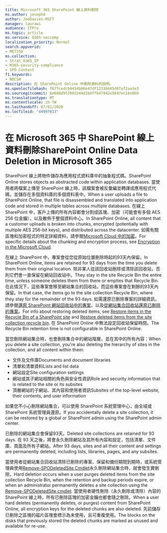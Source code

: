 ```yaml
---
title: Microsoft 365 SharePoint 線上資料刪除
ms.author: josephd
author: JoeDavies-MSFT
manager: laurawi
audience: ITPro
ms.topic: article
ms.service: O365-seccomp
localization_priority: Normal
search.appverid:
- MET150
ms.collection:
- Strat_O365_IP
- M365-security-compliance
- SPO_Content
f1.keywords:
- NOCSH
description: 在 SharePoint Online 中刪除資料的說明。
ms.openlocfilehash: f67fcedcb4454b06e47df12338445d07af2aa3e3
ms.sourcegitcommit: 6e608d957082244d1b4ffb47942e5847ec18c0b9
ms.translationtype: MT
ms.contentlocale: zh-TW
ms.lasthandoff: 07/01/2020
ms.locfileid: "44997813"
---
```

# <a name="sharepoint-online-data-deletion-in-microsoft-365"></a><span data-ttu-id="016f8-103">在 Microsoft 365 中 SharePoint 線上資料刪除</span><span class="sxs-lookup"><span data-stu-id="016f8-103">SharePoint Online Data Deletion in Microsoft 365</span></span>

<span data-ttu-id="016f8-104">SharePoint 線上將物件儲存為應用程式資料庫中的抽象程式碼。</span><span class="sxs-lookup"><span data-stu-id="016f8-104">SharePoint Online stores objects as abstracted code within application databases.</span></span> <span data-ttu-id="016f8-105">當使用者將檔案上傳至 SharePoint 線上時，該檔案會被反彙編並轉譯成應用程式代碼，並儲存在多個資料庫的多個資料表中。</span><span class="sxs-lookup"><span data-stu-id="016f8-105">When a user uploads a file to SharePoint Online, that file is disassembled and translated into application code and stored in multiple tables across multiple databases.</span></span> <span data-ttu-id="016f8-106">在線上 SharePoint 中，客戶上傳的所有內容都會分割成區塊、加密（可能會有多個 AES 256 位金鑰），以及散佈于整個資料中心。</span><span class="sxs-lookup"><span data-stu-id="016f8-106">In SharePoint Online, all content that a customer uploads is broken into chunks, encrypted (potentially with multiple AES 256-bit keys), and distributed across the datacenter.</span></span> <span data-ttu-id="016f8-107">如需有關區塊和加密程式的特定詳細資料，請參閱[Microsoft Cloud 中的加密](https://docs.microsoft.com/microsoft-365/compliance/office-365-encryption-in-the-microsoft-cloud-overview)。</span><span class="sxs-lookup"><span data-stu-id="016f8-107">For specific details about the chunking and encryption process, see [Encryption in the Microsoft Cloud](https://docs.microsoft.com/microsoft-365/compliance/office-365-encryption-in-the-microsoft-cloud-overview).</span></span> 

<span data-ttu-id="016f8-108">在線上 SharePoint 中，專案會從您從原始位置刪除時起的93天內保留。</span><span class="sxs-lookup"><span data-stu-id="016f8-108">In SharePoint Online, items are retained for 93 days from the time you delete them from their original location.</span></span> <span data-ttu-id="016f8-109">除非某人從該回收站刪除或清除該回收站，否則它們會一直保留在網站回收站中。</span><span class="sxs-lookup"><span data-stu-id="016f8-109">They stay in the site Recycle Bin the entire time, unless someone deletes them from there or empties that Recycle Bin.</span></span> <span data-ttu-id="016f8-110">在此情況下，這些專案會移至網站集合的回收站，而這些專案會在剩餘的93天內保留。</span><span class="sxs-lookup"><span data-stu-id="016f8-110">In that case, the items go to the site collection Recycle Bin, where they stay for the remainder of the 93 days.</span></span> <span data-ttu-id="016f8-111">如需還原已刪除專案的詳細資訊，請參閱[還原 SharePoint 網站回收站中的專案](https://support.office.com/article/6df466b6-55f2-4898-8d6e-c0dff851a0be#ID0EAADAAA=Online
)，以及[從網站集合回收站還原已刪除的專案](https://support.office.com/article/5fa924ee-16d7-487b-9a0a-021b9062d14b)。</span><span class="sxs-lookup"><span data-stu-id="016f8-111">For info about restoring deleted items, see [Restore items in the Recycle Bin of a SharePoint site](https://support.office.com/article/6df466b6-55f2-4898-8d6e-c0dff851a0be#ID0EAADAAA=Online
) and [Restore deleted items from the site collection recycle bin](https://support.office.com/article/5fa924ee-16d7-487b-9a0a-021b9062d14b).</span></span> <span data-ttu-id="016f8-112">在 SharePoint Online 中無法設定回收站保留時間。</span><span class="sxs-lookup"><span data-stu-id="016f8-112">The Recycle Bin retention time is not configurable in SharePoint Online.</span></span>

<span data-ttu-id="016f8-113">當您刪除網站集合時，也會刪除集合中的網站階層，並在其中的所有內容：</span><span class="sxs-lookup"><span data-stu-id="016f8-113">When you delete a site collection, you're also deleting the hierarchy of sites in the collection, and all content within them:</span></span>

- <span data-ttu-id="016f8-114">文件及文件庫</span><span class="sxs-lookup"><span data-stu-id="016f8-114">Documents and document libraries</span></span>
- <span data-ttu-id="016f8-115">清單和清單資料</span><span class="sxs-lookup"><span data-stu-id="016f8-115">Lists and list data</span></span>
- <span data-ttu-id="016f8-116">網站設定</span><span class="sxs-lookup"><span data-stu-id="016f8-116">Site configuration settings</span></span>
- <span data-ttu-id="016f8-117">網站或其子網站相關的角色與安全性資訊</span><span class="sxs-lookup"><span data-stu-id="016f8-117">Role and security information that is related to the site or its subsites</span></span>
- <span data-ttu-id="016f8-118">頂層網站的子網站、其內容和使用者資訊</span><span class="sxs-lookup"><span data-stu-id="016f8-118">Subsites of the top-level website, their contents, and user information</span></span>

<span data-ttu-id="016f8-119">如果您不小心刪除網站集合，可以使用 SharePoint 系統管理中心，由全域或 SharePoint 系統管理員還原。</span><span class="sxs-lookup"><span data-stu-id="016f8-119">If you accidentally delete a site collection, it can be restored by a global or SharePoint admin using the SharePoint admin center.</span></span>

<span data-ttu-id="016f8-120">已刪除的網站集合會保留93天。</span><span class="sxs-lookup"><span data-stu-id="016f8-120">Deleted site collections are retained for 93 days.</span></span> <span data-ttu-id="016f8-121">在 93 天之後，將會永久刪除網站及其所有內容和設定，包括清單、文件庫、頁面及所有子網站。</span><span class="sxs-lookup"><span data-stu-id="016f8-121">After 93 days, sites and all their content and settings are permanently deleted, including lists, libraries, pages, and any subsites.</span></span>

<span data-ttu-id="016f8-122">當使用者從網站集合回收站清除已刪除的專案、保留和備份期間到期時，或系統管理員使用[Remove-SPODeletedSite Cmdlet](/powershell/module/sharepoint-online/Remove-SPODeletedSite?view=sharepoint-ps)永久刪除網站集合時，就會發生實刪除。</span><span class="sxs-lookup"><span data-stu-id="016f8-122">Hard deletion occurs when a user purges deleted items from the site collection Recycle Bin, when the retention and backup periods expire, or when an administrator permanently deletes a site collection using the [Remove-SPODeletedSite cmdlet](/powershell/module/sharepoint-online/Remove-SPODeletedSite?view=sharepoint-ps).</span></span> <span data-ttu-id="016f8-123">當使用者硬性刪除（永久刪除或清除）內容的 SharePoint 線上時，所有已刪除區塊的加密金鑰也都會隨之刪除。</span><span class="sxs-lookup"><span data-stu-id="016f8-123">When a user hard deletes (permanently deletes, or purges) content from SharePoint Online, all encryption keys for the deleted chunks are also deleted.</span></span> <span data-ttu-id="016f8-124">先前儲存已刪除之區塊的磁片區塊會標示為未使用，且可重複使用。</span><span class="sxs-lookup"><span data-stu-id="016f8-124">The blocks on the disks that previously stored the deleted chunks are marked as unused and available for re-use.</span></span>
